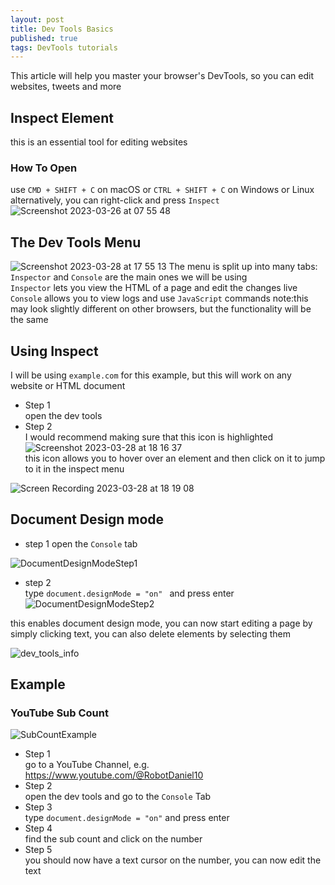 ```yaml
---
layout: post
title: Dev Tools Basics
published: true
tags: DevTools tutorials
---
```


This article will help you master your browser's DevTools, so you can edit websites, tweets and more


## Inspect Element
this is an essential tool for editing websites
### How To Open
use `CMD + SHIFT + C` on macOS or `CTRL + SHIFT + C` on Windows or Linux  
alternatively, you can right-click and press `Inspect`  
![Screenshot 2023-03-26 at 07 55 48](https://user-images.githubusercontent.com/101746899/228312319-aa29faeb-06c1-48d7-8aa9-27b779172bf7.png)

## The Dev Tools Menu
![Screenshot 2023-03-28 at 17 55 13](https://user-images.githubusercontent.com/101746899/228313810-ca9a52b2-da19-45df-8062-09d1bc61ada5.png)
The menu is split up into many tabs:  
`Inspector` and `Console` are the main ones we will be using  
`Inspector` lets you view the HTML of a page and edit the changes live  
`Console` allows you to view logs and use `JavaScript` commands
note:this may look slightly different on other browsers, but the functionality will be the same

## Using Inspect
I will be using `example.com` for this example, but this will work on any website or HTML document

- Step 1  
open the dev tools
- Step 2  
I would recommend making sure that this icon is highlighted  
![Screenshot 2023-03-28 at 18 16 37](https://user-images.githubusercontent.com/101746899/228317843-a0b1be7e-c4c4-4211-9b32-e68c73c781a3.png)  
this icon allows you to hover over an element and then click on it to jump to it in the inspect menu

![Screen Recording 2023-03-28 at 18 19 08](https://user-images.githubusercontent.com/101746899/228321095-eeee6266-2f56-4fd2-95ec-323f99cc689d.gif)

## Document Design mode
- step 1
open the `Console` tab   

![DocumentDesignModeStep1](https://user-images.githubusercontent.com/101746899/230598855-408f0089-65f2-4616-959a-92cbe8f96879.gif)



- step 2   
type `document.designMode = "on" ` and press enter
![DocumentDesignModeStep2](https://user-images.githubusercontent.com/101746899/230599575-1117d96b-3f24-45f6-bd53-370d19435602.gif)


this enables document design mode, you can now start editing a page by simply clicking text, you can also delete elements by selecting them  

![dev_tools_info](https://user-images.githubusercontent.com/101746899/230786311-5a1374e4-c72c-4f67-9d5f-6ad479ef72cf.gif)

## Example

### YouTube Sub Count
![SubCountExample](https://user-images.githubusercontent.com/101746899/230873710-4eabff03-2c08-4dd3-83e1-d061b17f71e6.gif)
- Step 1  
go to a YouTube Channel, e.g. https://www.youtube.com/@RobotDaniel10
- Step 2  
open the dev tools and go to the `Console` Tab 
- Step 3  
type `document.designMode = "on"` and press enter
- Step 4  
find the sub count and click on the number
- Step 5  
you should now have a text cursor on the number, you can now edit the text 

